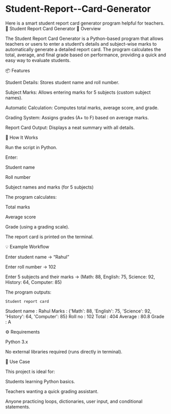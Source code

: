 # Student-Report--Card-Generator
Here is a smart student report card generator program helpful for teachers.
🏫 Student Report Card Generator
📝 Overview

The Student Report Card Generator is a Python-based program that allows teachers or users to enter a student’s details and subject-wise marks to automatically generate a detailed report card. The program calculates the total, average, and final grade based on performance, providing a quick and easy way to evaluate students.

📦 Features

Student Details: Stores student name and roll number.

Subject Marks: Allows entering marks for 5 subjects (custom subject names).

Automatic Calculation: Computes total marks, average score, and grade.

Grading System: Assigns grades (A+ to F) based on average marks.

Report Card Output: Displays a neat summary with all details.

🚀 How It Works

Run the script in Python.

Enter:

Student name

Roll number

Subject names and marks (for 5 subjects)

The program calculates:

Total marks

Average score

Grade (using a grading scale).

The report card is printed on the terminal.

💡 Example Workflow

Enter student name → “Rahul”

Enter roll number → 102

Enter 5 subjects and their marks → (Math: 88, English: 75, Science: 92, History: 64, Computer: 85)

The program outputs:

    Student report card
Student name : Rahul
Marks : {'Math': 88, 'English': 75, 'Science': 92, 'History': 64, 'Computer': 85}
Roll no : 102
Total : 404
Average : 80.8
Grade : A

⚙️ Requirements

Python 3.x

No external libraries required (runs directly in terminal).

🎯 Use Case

This project is ideal for:

Students learning Python basics.

Teachers wanting a quick grading assistant.

Anyone practicing loops, dictionaries, user input, and conditional statements.
